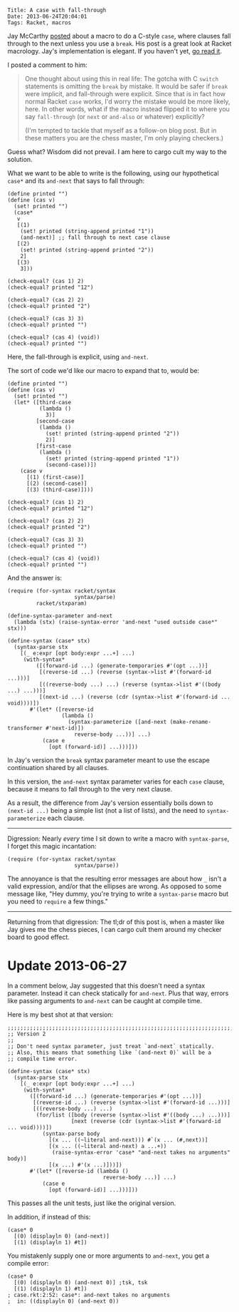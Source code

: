     Title: A case with fall-through
    Date: 2013-06-24T20:04:01
    Tags: Racket, macros

Jay McCarthy [posted][post] about a macro to do a C-style `case`,
where clauses fall through to the next unless you use a `break`.  His
post is a great look at Racket macrology. Jay's implementation is
elegant. If you haven't yet, [go read it][post].

<!-- more -->

I posted a comment to him:

> One thought about using this in real life: The gotcha with C `switch` statements is omitting the `break` by mistake. It would be safer if `break` were implicit, and fall-through were explicit. Since that is in fact how normal Racket `case` works, I'd worry the mistake would be more likely, here. In other words, what if the macro instead flipped it to where you say `fall-through` (or `next` or `and-also` or whatever) explicitly?
> 
> (I'm tempted to tackle that myself as a follow-on blog post. But in these matters you are the chess master, I'm only playing checkers.)

Guess what? Wisdom did not prevail. I am here to cargo cult my way to
the solution.

What we want to be able to write is the following, using our
hypothetical `case*` and its `and-next` that says to fall through:

```racket
(define printed "")
(define (cas v)
  (set! printed "")
  (case*
   v
   [(1)
    (set! printed (string-append printed "1"))
    (and-next)] ;; fall through to next case clause
   [(2)
    (set! printed (string-append printed "2"))
    2]
   [(3)
    3]))

(check-equal? (cas 1) 2)
(check-equal? printed "12")
 
(check-equal? (cas 2) 2)
(check-equal? printed "2")
 
(check-equal? (cas 3) 3)
(check-equal? printed "")
 
(check-equal? (cas 4) (void))
(check-equal? printed "")
```

Here, the fall-through is explicit, using `and-next`.

The sort of code we'd like our macro to expand that to, would be:

```racket
(define printed "")
(define (cas v)
  (set! printed "")
  (let* ([third-case
          (lambda ()
            3)]
         [second-case
          (lambda ()
            (set! printed (string-append printed "2"))
            2)]
         [first-case
          (lambda ()
            (set! printed (string-append printed "1"))
            (second-case))])
    (case v
      [(1) (first-case)]
      [(2) (second-case)]
      [(3) (third-case)])))

(check-equal? (cas 1) 2)
(check-equal? printed "12")
 
(check-equal? (cas 2) 2)
(check-equal? printed "2")
 
(check-equal? (cas 3) 3)
(check-equal? printed "")
 
(check-equal? (cas 4) (void))
(check-equal? printed "")
```

And the answer is:

```racket
(require (for-syntax racket/syntax
                     syntax/parse)
         racket/stxparam)

(define-syntax-parameter and-next
  (lambda (stx) (raise-syntax-error 'and-next "used outside case*" stx)))
  
(define-syntax (case* stx)
  (syntax-parse stx
    [(_ e:expr [opt body:expr ...+] ...)
     (with-syntax*
         ([(forward-id ...) (generate-temporaries #'(opt ...))]
          [(reverse-id ...) (reverse (syntax->list #'(forward-id ...)))]
          [((reverse-body ...) ...) (reverse (syntax->list #'((body ...) ...)))]
          [(next-id ...) (reverse (cdr (syntax->list #'(forward-id ... void))))])
       #'(let* ([reverse-id
                 (lambda () 
                   (syntax-parameterize ([and-next (make-rename-transformer #'next-id)])
                     reverse-body ...))] ...)
           (case e
             [opt (forward-id)] ...)))]))
```

In Jay's version the `break` syntax parameter meant to use the escape
continuation shared by all clauses.

In this version, the `and-next` syntax parameter varies for each
`case` clause, because it means to fall through to the very next
clause.

As a result, the difference from Jay's version essentially boils down
to `(next-id ...)` being a simple list (not a list of lists), and the
need to `syntax-parameterize` each clause.

---

Digression: Nearly _every_ time I sit down to write a macro with
`syntax-parse`, I forget this magic incantation:

```racket
(require (for-syntax racket/syntax
                     syntax/parse))
```

The annoyance is that the resulting error messages are about how `_`
isn't a valid expression, and/or that the ellipses are wrong.  As
opposed to some message like, "Hey dummy, you're trying to write a
`syntax-parse` macro but you need to `require` a few things."

---

Returning from that digression: The tl;dr of this post is, when a
master like Jay gives me the chess pieces, I can cargo cult them
around my checker board to good effect.

# Update 2013-06-27

In a comment below, Jay suggested that this doesn't need a syntax
parameter. Instead it can check statically for `and-next`.  Plus that
way, errors like passing arguments to `and-next` can be caught at
compile time.

Here is my best shot at that version:

```racket
;;;;;;;;;;;;;;;;;;;;;;;;;;;;;;;;;;;;;;;;;;;;;;;;;;;;;;;;;;;;;;;;;;;;;;;;;;;;;;
;; Version 2
;;
;; Don't need syntax parameter, just treat `and-next` statically.
;; Also, this means that something like `(and-next 0)` will be a
;; compile time error.

(define-syntax (case* stx)
  (syntax-parse stx
    [(_ e:expr [opt body:expr ...+] ...)
     (with-syntax*
       ([(forward-id ...) (generate-temporaries #'(opt ...))]
        [(reverse-id ...) (reverse (syntax->list #'(forward-id ...)))]
        [((reverse-body ...) ...)
         (for/list ([body (reverse (syntax->list #'((body ...) ...)))]
                    [next (reverse (cdr (syntax->list #'(forward-id ... void))))])
           (syntax-parse body
             [(x ... ((~literal and-next))) #`(x ... (#,next))]
             [(x ... ((~literal and-next) a ...+))
              (raise-syntax-error 'case* "and-next takes no arguments" body)]
             [(x ...) #'(x ...)]))])
       #'(let* ([reverse-id (lambda ()
                              reverse-body ...)] ...)
           (case e
             [opt (forward-id)] ...)))]))
```

This passes all the unit tests, just like the original version.

In addition, if instead of this:

```racket
(case* 0
  [(0) (displayln 0) (and-next)]
  [(1) (displayln 1) #t])
```

You mistakenly supply one or more arguments to `and-next`, you get a
compile error:

```racket
(case* 0
  [(0) (displayln 0) (and-next 0)] ;tsk, tsk
  [(1) (displayln 1) #t])
; case.rkt:2:52: case*: and-next takes no arguments
;  in: ((displayln 0) (and-next 0))
```
 

[post]: http://goo.gl/AWv4o
